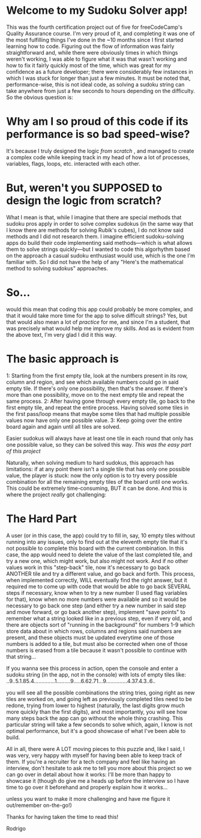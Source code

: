 # Welcome to my Sudoku Solver app!

This was the fourth certification project out of five for freeCodeCamp's Quality Assurance course. I'm very proud of it, and completing it was one of the most fulfilling things I've done in the ~10 months since I first started learning how to code. Figuring out the flow of information was fairly straightforward and, while there were obviously times in which things weren't working, I was able to figure what it was that wasn't working and how to fix it fairly quickly most of the time, which was great for my confidence as a future developer; there were considerably few instances in which I was stuck for longer than just a few minutes. It must be noted that, performance-wise, this is not ideal code, as solving a sudoku string can take anywhere from just a few seconds to hours depending on the difficulty. So the obvious question is: 

# Why am I so proud of this code if its performance is so bad speed-wise? 

It's because I truly designed the logic *from scratch* , and managed to create a complex code while keeping track in my head of how a lot of processes, variables, flags, loops, etc. interacted with each other. 

# But, weren't you SUPPOSED to design the logic from scratch?

What I mean is that, while I imagine that there are special methods that sudoku pros apply in order to solve complex sudokus (in the same way that I know there are methods for solving Rubik's cubes), I do not know said methods and I did not research them. I imagine efficient sudoku-solving apps do build their code implementing said methods—which is what allows them to solve strings quickly—but I wanted to code this algorhythm based on the approach a casual sudoku enthusiast would use, which is the one I'm familiar with. So I did not have the help of any "Here's the mathematical method to solving sudokus" approaches.

# So...

would this mean that coding this app could probably be more complex, and that it would take more time for the app to solve difficult strings? Yes, but that would also mean a lot of *practice* for me, and since I'm a student, that was precisely what would help me improve my skills. And as is evident from the above text, I'm very glad I did it this way.

# The basic approach is

1: Starting from the first empty tile, look at the numbers present in its row, column and region, and see which available numbers could go in said empty tile. If there's only one possibility, then that's the answer. If there's more than one possibility, move on to the next empty tile and repeat the same process.
2: After having gone through every empty tile, go back to the first empty tile, and repeat the entire process. Having solved some tiles in the first pass/loop means that maybe some tiles that had multiple possible values now have only one possible value.
3: Keep going over the entire board again and again until all tiles are solved.

Easier sudokus will always have at least one tile in each round that only has one possible value, so they can be solved this way. *This was the easy part of this project*

Naturally, when solving medium to hard sudokus, this approach has limitations: if at any point there isn't a single tile that has only one possible value, the player is stuck: now the only option is to try every possible combination for all the remaining empty tiles of the board until one works. This could be extremely time-consuming, BUT it can be done. And this is where the project *really* got challenging:

# The Hard Part

A user (or in this case, the app) could try to fill in, say, 10 empty tiles without running into any issues, only to find out at the eleventh empty tile that it's not possible to complete this board with the current combination. In this case, the app would need to delete the value of the last completed tile, and try a new one, which might work, but also might not work. And if no other values work in this "step-back" tile, now it's necessary to go back ANOTHER tile and try a different value, and go back and forth. This process, when implemented correctly, WILL eventually find the right answer, but it required me to come up with code that would be able to go back SEVERAL steps if necessary, know when to try a new number (I used flag variables for that), know when no more numbers were available and so it would be necessary to go back one step (and either try a new number in said step and move forward, or go back another step), implement "save points" to remember what a string looked like in a previous step, even if very old, and there are objects sort of "running in the background" for numbers 1-9 which store data about in which rows, columns and regions said numbers are present, and these objects must be updated everytime one of those numbers is added to a tile, but must also be corrected when one of those numbers is erased from a tile because it wasn't possible to continue with that string...

If you wanna see this process in action, open the console and enter a sudoku string (in the app, not in the console) with lots of empty tiles like:
..9..5.1.85.4..............1.........9.....6.62.71...9..............4.37.4.3..6..

you will see all the possible combinations the string tries, going right as new tiles are worked on, and going left as previously completed tiles need to be redone, trying from lower to highest (naturally, the last digits grow much more quickly than the first digits), and most importantly, you will see how many steps back the app can go without the whole thing crashing. This particular string will take a few seconds to solve which, again, I know is not optimal performance, but it's a good showcase of what I've been able to build.

All in all, there were A LOT moving pieces to this puzzle and, like I said, I was very, very happy with myself for having been able to keep track of them. If you're a recruiter for a tech company and feel like having an interview, don't hesitate to ask me to tell you more about this project so we can go over in detail about how it works: I'll be more than happy to showcase it (though do give me a heads up before the interview so I have time to go over it beforehand and properly explain how it works... 

unless you want to make it more challenging and have me figure it out/remember on-the-go!)

Thanks for having taken the time to read this!

Rodrigo

<!-- This is the boilerplate for the Sudoku Solver project. Instructions to complete your project can be found at https://www.freecodecamp.org/learn/quality-assurance/quality-assurance-projects/sudoku-solver -->
